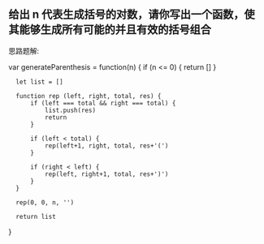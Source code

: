 ## 给出 n 代表生成括号的对数，请你写出一个函数，使其能够生成所有可能的并且有效的括号组合

思路题解:

  var generateParenthesis = function(n) {
      if (n <= 0) {
          return []
      }

      let list = []

      function rep (left, right, total, res) {
          if (left === total && right === total) {
              list.push(res)
              return
          }

          if (left < total) {
              rep(left+1, right, total, res+'(')
          }

          if (right < left) {
              rep(left, right+1, total, res+')')
          }
      }

      rep(0, 0, n, '')

      return list
  }